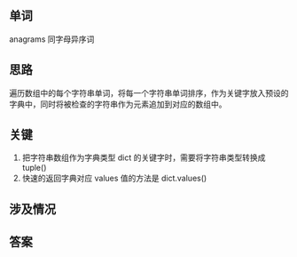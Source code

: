 ## 单词
anagrams 同字母异序词

## 思路
遍历数组中的每个字符串单词，将每一个字符串单词排序，作为关键字放入预设的字典中，同时将被检查的字符串作为元素追加到对应的数组中。

## 关键
1. 把字符串数组作为字典类型 dict 的关键字时，需要将字符串类型转换成 tuple()
2. 快速的返回字典对应 values 值的方法是 dict.values()

## 涉及情况

## 答案



